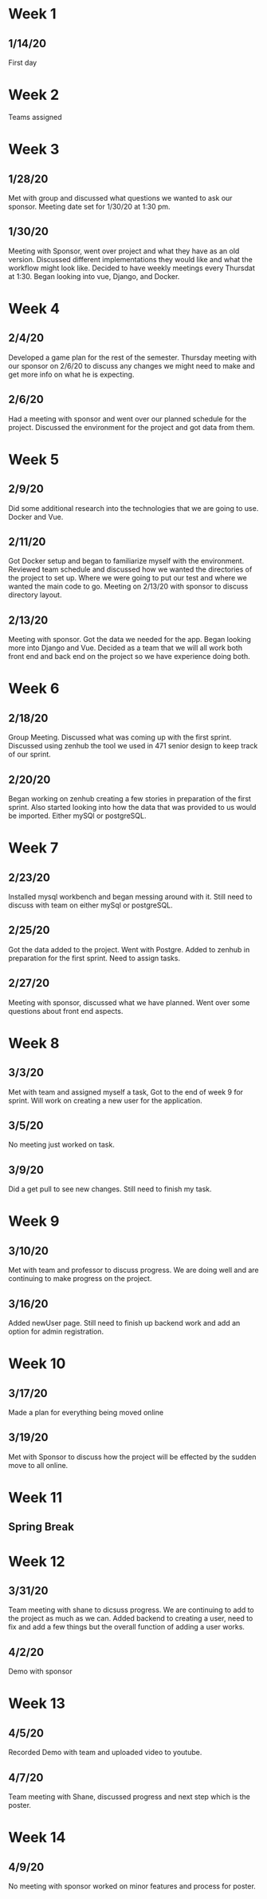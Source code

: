# Week 1
## 1/14/20 
First day

# Week 2
Teams assigned

# Week 3
## 1/28/20
Met with group and discussed what questions we wanted to ask our sponsor. Meeting date set for 1/30/20 at 1:30 pm.

## 1/30/20
Meeting with Sponsor, went over project and what they have as an old version. Discussed different implementations
they would like and what the workflow might look like. Decided to have weekly meetings every Thursdat at 1:30. Began looking into vue, Django, and Docker.

# Week 4
## 2/4/20
Developed a game plan for the rest of the semester. Thursday meeting with our sponsor on 2/6/20 to discuss any changes we might need to make and get more info on what he is expecting.

## 2/6/20
Had a meeting with sponsor and went over our planned schedule for the project. Discussed the environment for the project and got data from them.

# Week 5
## 2/9/20
Did some additional research into the technologies that we are going to use. Docker and Vue.

## 2/11/20
Got Docker setup and began to familiarize myself with the environment. Reviewed team schedule and discussed how we wanted the directories of the project to set up. Where we were going to put our test and where we wanted the main code to go. Meeting on 2/13/20 with sponsor to discuss directory layout.

## 2/13/20
Meeting with sponsor. Got the data we needed for the app. Began looking more into Django and Vue. Decided as a team that we will all work both front end and back end on the project so we have experience doing both.


# Week 6
## 2/18/20
Group Meeting. Discussed what was coming up with the first sprint. Discussed using zenhub the tool we used in 471 senior design to keep track of our sprint.

## 2/20/20
Began working on zenhub creating a few stories in preparation of the first sprint. Also started looking into how the data that was provided to us would be imported. Either mySQl or postgreSQL.

# Week 7
## 2/23/20 
Installed mysql workbench and began messing around with it. Still need to discuss with team on either mySql or postgreSQL.

## 2/25/20
Got the data added to the project. Went with Postgre. Added to zenhub in preparation for the first sprint. Need to assign tasks.

## 2/27/20
Meeting with sponsor, discussed what we have planned. Went over some questions about front end aspects. 

# Week 8
## 3/3/20
Met with team and assigned myself a task, Got to the end of week 9 for sprint. Will work on creating a new user for the application.

## 3/5/20
No meeting just worked on task.

## 3/9/20
Did a get pull to see new changes. Still need to finish my task.

# Week 9
## 3/10/20
Met with team and professor to discuss progress. We are doing well and are continuing to make progress on the project.

## 3/16/20
Added newUser page. Still need to finish up backend work and add an option for admin registration.

# Week 10
## 3/17/20
Made a plan for everything being moved online

## 3/19/20
Met with Sponsor to discuss how the project will be effected by the sudden move to all online.

# Week 11
## Spring Break

# Week 12
## 3/31/20
Team meeting with shane to dicsuss progress. We are continuing to add to the project as much as we can. Added backend to creating a user, need to fix and add a few things but the overall function of adding a user works.

## 4/2/20
Demo with sponsor

# Week 13
## 4/5/20
Recorded Demo with team and uploaded video to youtube.

## 4/7/20
Team meeting with Shane, discussed progress and next step which is the poster. 

# Week 14
## 4/9/20
No meeting with sponsor worked on minor features and process for poster.




